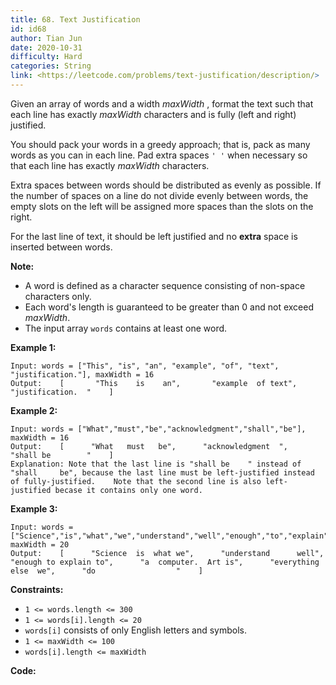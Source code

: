 ```yaml
---
title: 68. Text Justification
id: id68
author: Tian Jun
date: 2020-10-31
difficulty: Hard
categories: String
link: <https://leetcode.com/problems/text-justification/description/>
---
```


Given an array of words and a width  _maxWidth_ , format the text such that
each line has exactly _maxWidth_ characters and is fully (left and right)
justified.

You should pack your words in a greedy approach; that is, pack as many words
as you can in each line. Pad extra spaces `' '` when necessary so that each
line has exactly _maxWidth_ characters.

Extra spaces between words should be distributed as evenly as possible. If the
number of spaces on a line do not divide evenly between words, the empty slots
on the left will be assigned more spaces than the slots on the right.

For the last line of text, it should be left justified and no **extra** space
is inserted between words.

**Note:**

  * A word is defined as a character sequence consisting of non-space characters only.
  * Each word's length is guaranteed to be greater than 0 and not exceed _maxWidth_.
  * The input array `words` contains at least one word.



**Example 1:**
            
	Input: words = ["This", "is", "an", "example", "of", "text", "justification."], maxWidth = 16    
	Output:    [       "This    is    an",       "example  of text",       "justification.  "    ]

**Example 2:**
            
	Input: words = ["What","must","be","acknowledgment","shall","be"], maxWidth = 16    
	Output:    [      "What   must   be",      "acknowledgment  ",      "shall be        "    ]    
	Explanation: Note that the last line is "shall be    " instead of "shall     be", because the last line must be left-justified instead of fully-justified.    Note that the second line is also left-justified becase it contains only one word.

**Example 3:**
            
	Input: words = ["Science","is","what","we","understand","well","enough","to","explain","to","a","computer.","Art","is","everything","else","we","do"], maxWidth = 20    
	Output:    [      "Science  is  what we",      "understand      well",      "enough to explain to",      "a  computer.  Art is",      "everything  else  we",      "do                  "    ]



**Constraints:**

  * `1 <= words.length <= 300`
  * `1 <= words[i].length <= 20`
  * `words[i]` consists of only English letters and symbols.
  * `1 <= maxWidth <= 100`
  * `words[i].length <= maxWidth`


**Code:**
